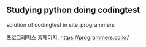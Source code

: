 ## Studying python doing codingtest 

solution of codingtest in site_programmers

프로그래머스 홈페이지: <https://programmers.co.kr/>
